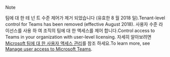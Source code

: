 > [!NOTE]
> <span data-ttu-id="8a2ad-101">팀에 대 한 테 넌 트 수준 제어가 제거 되었습니다 (유효한 8 월 2018 일).</span><span class="sxs-lookup"><span data-stu-id="8a2ad-101">Tenant-level control for Teams has been removed (effective August 2018).</span></span> <span data-ttu-id="8a2ad-102">사용자 수준 라이선스를 사용 하 여 조직의 팀에 대 한 액세스를 제어 합니다.</span><span class="sxs-lookup"><span data-stu-id="8a2ad-102">Control access to Teams in your organization with user-level licensing.</span></span> <span data-ttu-id="8a2ad-103">자세히 알아보려면 [Microsoft 팀에 대 한 사용자 액세스 관리](../user-access.md)를 참조 하세요.</span><span class="sxs-lookup"><span data-stu-id="8a2ad-103">To learn more, see [Manage user access to Microsoft Teams](../user-access.md).</span></span>
